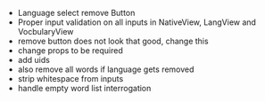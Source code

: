 * Language select remove Button
* Proper input validation on all inputs in NativeView, LangView and VocbularyView
* remove button does not look that good, change this
* change props to be required
* add uids
* also remove all words if language gets removed
* strip whitespace from inputs
* handle empty word list interrogation